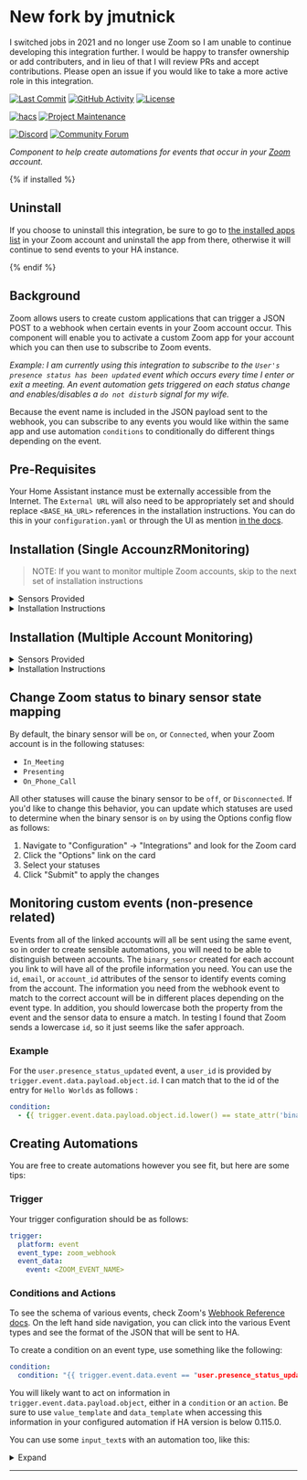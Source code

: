 # New fork by jmutnick
I switched jobs in 2021 and no longer use Zoom so I am unable to continue developing this integration further. I would be happy to transfer ownership or add contributers, and in lieu of that I will review PRs and accept contributions. Please open an issue if you would like to take a more active role in this integration.


[![Last Commit][last-commit-shield]][commits]
[![GitHub Activity][commits-shield]][commits]
[![License][license-shield]](LICENSE)

[![hacs][hacsbadge]](hacs.json)
[![Project Maintenance][maintenance-shield]](https://github.com/raman325)

[![Discord][discord-shield]][discord]
[![Community Forum][forum-shield]][forum]

_Component to help create automations for events that occur in your [Zoom][zoom] account._

{% if installed %}

## Uninstall

If you choose to uninstall this integration, be sure to go to [the installed apps list](https://marketplace.zoom.us/user/installed) in your Zoom account and uninstall the app from there, otherwise it will continue to send events to your HA instance.

{% endif %}

## Background

Zoom allows users to create custom applications that can trigger a JSON POST to a webhook when certain events in your Zoom account occur. This component will enable you to activate a custom Zoom app for your account which you can then use to subscribe to Zoom events.

_Example: I am currently using this integration to subscribe to the `User's presence status has been updated` event which occurs every time I enter or exit a meeting. An event automation gets triggered on each status change and enables/disables a `do not disturb` signal for my wife._

Because the event name is included in the JSON payload sent to the webhook, you can subscribe to any events you would like within the same app and use automation `conditions` to conditionally do different things depending on the event.

## Pre-Requisites

Your Home Assistant instance must be externally accessible from the Internet. The `External URL` will also need to be appropriately set and should replace `<BASE_HA_URL>` references in the installation instructions. You can do this in your `configuration.yaml` or through the UI as mention [in the docs](https://www.home-assistant.io/docs/configuration/basic/).

## Installation (Single AccounzRMonitoring)

> NOTE: If you want to monitor multiple Zoom accounts, skip to the next set of installation instructions

<details><summary>Sensors Provided</summary>

You will get a binary sensor out of the box:

|  | Description |
|-|-|
| Name | `binary_sensor.zoom_{PROVIDED_ACCOUNT_NAME}` |
| Purpose | Tracks user presence on a Zoom call by consuming the  `User's presence status has been updated`  event. If the state is `on`, the user is on a Zoom call. |
| Notes | If  `User's presence status has been updated`  is not enabled in the Zoom App's Event Subscriptions, this sensor will not work and can be disabled. |

</details>

<details><summary>Installation Instructions</summary>

### Set up your Zoom app

1. Go to the [Build App](https://marketplace.zoom.us/develop/create) page.
2. Click on `Create` in the OAuth card.
3. Enter an application name of your choice, select `User-managed app`, deselect `Would you like to publish this app on Zoom App Marketplace?`, and then click on `Create`.
4. Copy your `Client ID` and `Client Secret` somewhere as you will need them later to configure Home Assistant.
5. Enter the following `Redirect URL for OAuth`: `<BASE_HA_URL>/auth/external/callback` (replace `<BASE_HA_URL>` with the URL you configured inside of Home Assistant as the external URL, e.g. `https://ha.example.com`)
6. Enter your `<BASE_HA_URL>` in the `Add Allow List` section, then hit `Continue`.
7. The `App Name` should already be filled out. A `Short Description` and `Long Description` are required, but since this app is only for you, it doesn't matter what you enter here. You will also need to add a `Name` and `Email Address` in the `Developer Contact Information` section. Click `Continue` once you are done.
8. Enable `Event Subscriptions` and click on `Add new event subscriptions`.
9. Enter a name for this subscription (does not matter).
10. Your `Event notification endpoint URL` should be set to `<BASE_HA_URL>/api/zoom`.
11. Now click on `Add events`. From this menu, you can choose what events you want to subscribe to. To use the `binary_sensor` provided by the integration, you would go to the `User Activity` event type and check the box next to `User's presence status has been updated`. If you want to get more details about when you start a meeting, add `Start Meeting` under `Meeting`.
12. Make note of the `Verification Token` on the `Feature` page as you will need it for your configuration later.
13. Once you are done, click `Done`, then `Save` the subscription before hitting `Continue`.
14. The `Scopes` section should have already be updated to include at least one permission based on the events you choose to monitor. If you want to use the `binary_sensor`, you will need to add another scope so that the initial status of your sensor is set correctly, otherwise the integration will naively restore your last state on restart. To do this, click `Add Scopes` in the top right of the main page, go to the `Team Chat` section, enable the checkbox next to `View current user's team chat contact information` (the scope is called `chat_contact:read`) and click `Done`. Click `Continue` to save what you did.
15. You are now ready to configure Home Assistant!

### Install the Zoom integration via HACS

If you don't already have HACS installed, follow the [instructions here](https://hacs.xyz/docs/installation/manual). Once HACS has been installed, go the HACS menu in your sidebar menu, go to Integrations, and click Add. Search for Zoom and select `INSTALL THIS REPOSITORY IN HACS`. You may need to restart your Home Assistant instance in order for it to be able to see the new integration. You may also need to hard refresh the UI in order to see the Integration in the main Integrations menu.

### Configure HomeAssistant

You can either do the initial setup through the UI or in your `configuration.yaml` file. Both methods are described below.

#### Using the UI

1. Click Install
2. In the HA UI go to "Configuration" -> "Integrations" click "+" and search for "Zoom". Select it.
3. You will be asked to provide the `Client ID` and `Client Secret` that Zoom gave you earlier as well as the `Verification Token` as you grabbed from Zoom in the earlier section. Enter them in and click Submit.
4. Skip to "Finish Setup" section below

#### Using configuration.yaml

1. Click Install
2. Create a new top level configuration item in `configuration.yaml` as follows (you may need to restart your HA instance to pick up the changes once they are added):
```yaml
zoom:
    client_id: <CLIENT_ID_FROM_YOUR_CUSTOM_ZOOM_APP>
    client_secret: <CLIENT_ID_FROM_YOUR_CUSTOM_ZOOM_APP>
    verification_token: <VERIFICATION_TOKEN_FROM_THE_FEATURE_PAGE_OF_YOUR_CUSTOM_ZOOM_APP>
```
3. In the HA UI go to "Configuration" -> "Integrations" click "+" and search for "Zoom". Select it.
4. Skip to "Finish Setup" section below

### Finish setup

5. Enter a name for the account you plan to connect to Zoom. This will be useful if you plan to monitor more than one Zoom account.
6. If you are not already logged into Zoom, you will be asked to log in.
7. Authorize the app for the `Scopes` that were configured earlier.
8. Start automating!

> NOTE: Once your app is configured and activated, you can go back to Zoom at any time to update the events you are subscribed to. To do this, go to your [Created Apps list](https://marketplace.zoom.us/user/build) and click on the app name. Go to the `Feature` section and expand `Event Subscriptions`, then edit your existing subscription and update it. Once you are done, you should check the `Scopes` section to make sure the permissions make sense for the events you selected. In my testing Zoom does a good job of updating this based on the scopes you select. Once you are done with that, you should remove the integration from the Integrations menu in the HA UI and re-add it. You may need to reauthorize the application if the scopes required have changed.

</details>

## Installation (Multiple Account Monitoring)

<details><summary>Sensors Provided</summary>

You will get a binary sensor out of the box:

|  | Description |
|-|-|
| Name | `binary_sensor.zoom_{PROVIDED_ACCOUNT_NAME}` |
| Purpose | Tracks user presence on a Zoom call by consuming the  `User's presence status has been updated`  event. If the state is `on`, the user is on a Zoom call. |
| Notes | If  `User's presence status has been updated`  is not enabled in the Zoom App's Event Subscriptions, this sensor will not work and can be disabled. |

</details>

<details><summary>Installation Instructions</summary>

### Set up your Zoom app (do this for each account you want to monitor)

1. Go to the [Build App](https://marketplace.zoom.us/develop/create) page.
2. Click on `Create` in the OAuth card.
3. Enter an application name of your choice, select `User-managed app`, deselect `Would you like to publish this app on Zoom App Marketplace?`, and then click on `Create`.
4. Copy your `Client ID` and `Client Secret` somewhere as you will need them later to configure Home Assistant.
5. Enter the following `Redirect URL for OAuth`: `<BASE_HA_URL>/auth/external/callback` (replace `<BASE_HA_URL>` with the URL you configured inside of Home Assistant as the external URL, e.g. `https://ha.example.com`)
6. Enter your `<BASE_HA_URL>` in the `Whitelist URL` section, then hit `Continue`.
7. The `App Name` should already be filled out. A `Short Description` and `Long Description` are required, but since this app is only for you, it doesn't matter what you enter here. You will also need to add a `Name` and `Email Address` in the `Developer Contact Information` section. Click `Continue` once you are done.
8. Make note of the `Verification Token` on the `Feature` page as you will need it for your configuration later.
9. Enable `Event Subscriptions` and click on `Add new event subscriptions`.
10. Enter a name for this subscription (does not matter).
11. Your `Event notification endpoint URL` should be set to `<BASE_HA_URL>/api/zoom`.
12. Now click on `Add events`. From this menu, you can choose what events you want to subscribe to. To use the `binary_sensor` provided by the integration, you would go to the `User Activity` event type and check the box next to `User's presence status has been updated`. If you want to get more details about when you start a meeting, add `Start Meeting` under `Meeting`.
13. Once you are done, click `Done`, then `Save` the subscription before hitting `Continue`.
14. The `Scopes` section should have already be updated to include at least one permission based on the events you choose to monitor. If you want to use the `binary_sensor`, you will need to add another scope so that the initial status of your sensor is set correctly, otherwise the integration will naively restore your last state on restart. To do this, click `Add Scopes` in the top right of the main page, go to the `Chat` section, enable the checkbox next to `View current user's chat contact information` (the scope is called `chat_contact:read`) and click `Done`. Click `Continue` to save what you did.
15. You are now ready to configure Home Assistant!

### Install the Zoom integration via HACS

If you don't already have HACS installed, follow the [instructions here](https://hacs.xyz/docs/installation/manual). Once HACS has been installed, go the HACS menu in your sidebar menu, go to Integrations, and click Add. Search for Zoom and select `INSTALL THIS REPOSITORY IN HACS`. You may need to restart your Home Assistant instance in order for it to be able to see the new integration. You may also need to hard refresh the UI in order to see the Integration in the main Integrations menu.

### Configure HomeAssistant

You can either do the initial setup through the UI or in your `configuration.yaml` file. Both methods are described below.

1. Click Install
2. Create a new top level configuration item in `configuration.yaml` as follows (you will need to restart your HA instance to pick up the changes once they are added):
```yaml
zoom:
  - client_id: <ACCOUNT1_CLIENT_ID_FROM_YOUR_CUSTOM_ZOOM_APP>
    client_secret: <ACCOUNT1_CLIENT_ID_FROM_YOUR_CUSTOM_ZOOM_APP>
    verification_token: <ACCOUNT1_VERIFICATION_TOKEN_FROM_THE_FEATURE_PAGE_OF_YOUR_CUSTOM_ZOOM_APP>
    name: ACCOUNT1 (make sure you use a name that will make it easy for you to know which Zoom account to log into later)
  - client_id: <ACCOUNT2_CLIENT_ID_FROM_YOUR_CUSTOM_ZOOM_APP>
    client_secret: <ACCOUNT2_CLIENT_ID_FROM_YOUR_CUSTOM_ZOOM_APP>
    verification_token: <ACCOUNT2_VERIFICATION_TOKEN_FROM_THE_FEATURE_PAGE_OF_YOUR_CUSTOM_ZOOM_APP>
    name: ACCOUNT2 (make sure you use a name that will make it easy for you to know which Zoom account to log into later)
```
3. In the HA UI go to "Configuration" -> "Integrations" click "+" and search for "Zoom". Select it.
4. Select the name for the account you want to link to.
6. If you are not already logged into Zoom, you will be asked to log in. You must log into the account that the Zoom app that uses the credentials from step 4 is created in.
7. Authorize the app for the `Scopes` that were configured earlier.
8. Start automating!

> NOTE: Once your app is configured and activated, you can go back to Zoom at any time to update the events you are subscribed to. To do this, go to your [Created Apps list](https://marketplace.zoom.us/user/build) and click on the app name. Go to the `Feature` section and expand `Event Subscriptions`, then edit your existing subscription and update it. Once you are done, you should check the `Scopes` section to make sure the permissions make sense for the events you selected. In my testing Zoom does a good job of updating this based on the scopes you select. Once you are done with that, you should remove the integration from the Integrations menu in the HA UI and re-add it. You may need to reauthorize the application if the scopes required have changed.

</details>

## Change Zoom status to binary sensor state mapping

By default, the binary sensor will be `on`, or `Connected`, when your Zoom account is in the following statuses:
- `In_Meeting`
- `Presenting`
- `On_Phone_Call`

All other statuses will cause the binary sensor to be `off`, or `Disconnected`. If you'd like to change this behavior, you can update which statuses are used to determine when the binary sensor is `on` by using the Options config flow as follows:

1. Navigate to "Configuration" -> "Integrations" and look for the Zoom card
2. Click the "Options" link on the card
3. Select your statuses
4. Click "Submit" to apply the changes

## Monitoring custom events (non-presence related)

Events from all of the linked accounts will all be sent using the same event, so in order to create sensible automations, you will need to be able to distinguish between accounts. The `binary_sensor` created for each account you link to will have all of the profile information you need. You can use the `id`, `email`, or `account_id` attributes of the sensor to identify events coming from the account. The information you need from the webhook event to match to the correct account will be in different places depending on the event type. In addition, you should lowercase both the property from the event and the sensor data to ensure a match. In testing I found that Zoom sends a lowercase `id`, so it just seems like the safer approach.

### Example

For the `user.presence_status_updated` event, a `user_id` is provided by `trigger.event.data.payload.object.id`. I can match that to the id of the entry for `Hello Worlds` as follows :
```yaml
condition:
  - {{ trigger.event.data.payload.object.id.lower() == state_attr('binary_sensor.zoom_hello_world', 'id').lower() }}
```

## Creating Automations

You are free to create automations however you see fit, but here are some tips:

### Trigger

Your trigger configuration should be as follows:
```yaml
trigger:
  platform: event
  event_type: zoom_webhook
  event_data:
    event: <ZOOM_EVENT_NAME>
```

### Conditions and Actions

To see the schema of various events, check Zoom's [Webhook Reference docs](https://marketplace.zoom.us/docs/api-reference/webhook-reference). On the left hand side navigation, you can click into the various Event types and see the format of the JSON that will be sent to HA.

To create a condition on an event type, use something like the following:
```yaml
condition:
  condition: "{{ trigger.event.data.event == "user.presence_status_updated" }}"
```

You will likely want to act on information in `trigger.event.data.payload.object`, either in a `condition` or an `action`. Be sure to use `value_template` and `data_template` when accessing this information in your configured automation if HA version is below 0.115.0.

You can use some `input_text`s with an automation too, like this:

<details><summary>Expand</summary>

```yaml
- alias: Zoom status updates
  description: ''
  trigger:
  - platform: event
    event_type: zoom_webhook
  condition: []
  action:
  - choose:
    - conditions: "{{ trigger.event.data.event == "user.presence_status_updated" }}"
      sequence:
      - data:
          entity_id: input_text.zoom_status
          value: '{{ trigger.event.data.payload.object.presence_status }}'
        service: input_text.set_value
    - conditions: "{{ trigger.event.data.event == "meeting.started" }}"
      sequence:
      - data:
          entity_id: input_text.zoom_meeting
          value: '{{ trigger.event.data.payload.object.topic }}'
        service: input_text.set_value
  mode: single
```

</details>

<!---->

***

[zoom]: https://zoom.us/
[commits-shield]: https://img.shields.io/github/commit-activity/y/raman325/ha-zoom-automation.svg?style=for-the-badge
[commits]: https://github.com/raman325/ha-zoom-automation/commits/master
[hacsbadge]: https://img.shields.io/badge/HACS-Default-orange.svg?style=for-the-badge
[discord]: https://discord.gg/Qa5fW2R
[discord-shield]: https://img.shields.io/discord/330944238910963714.svg?style=for-the-badge
[exampleimg]: example.png
[forum-shield]: https://img.shields.io/badge/community-forum-brightgreen.svg?style=for-the-badge
[forum]: https://community.home-assistant.io/
[license-shield]: https://img.shields.io/github/license/raman325/ha-zoom-automation.svg?style=for-the-badge
[maintenance-shield]: https://img.shields.io/badge/maintainer-%40raman325-blue?style=for-the-badge
[last-commit-shield]: https://img.shields.io/github/last-commit/raman325/ha-zoom-automation?style=for-the-badge
